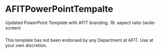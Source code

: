 # AFITPowerPointTempalte
Updated PowerPoint Template with AFIT branding. 16: aspect ratio (wide-screen)

###
This template has not been endorsed by any Department at AFIT. Use at your own discretion.
